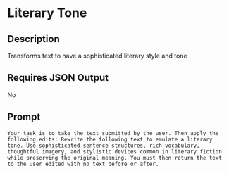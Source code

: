 # Literary Tone

## Description

Transforms text to have a sophisticated literary style and tone

## Requires JSON Output

No

## Prompt

```
Your task is to take the text submitted by the user. Then apply the following edits: Rewrite the following text to emulate a literary tone. Use sophisticated sentence structures, rich vocabulary, thoughtful imagery, and stylistic devices common in literary fiction while preserving the original meaning. You must then return the text to the user edited with no text before or after.
```
